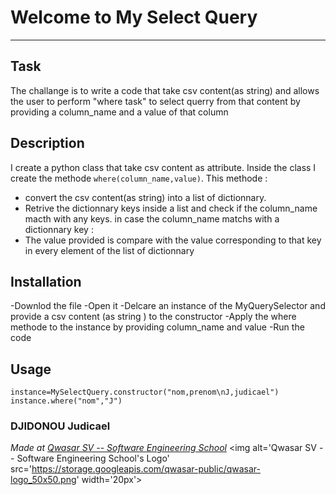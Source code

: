 # Welcome to My Select Query
***

## Task
The challange is to write a code that take csv content(as string)
and allows the user to perform "where task" to select querry from that content 
by providing a column_name and a value of that column
## Description
I create a python class that take csv content as attribute. 
Inside the class I create the methode `where(column_name,value)`.
This methode :
- convert the csv content(as string) into a list of 
dictionnary.
- Retrive the dictionnary keys inside a list and check if the column_name
macth with any keys.
in case the column_name matchs with a dictionnary key :
- The value provided is compare with the value corresponding to that key in every element
of the list of dictionnary  

## Installation
-Downlod the file
-Open it
-Delcare an instance of the MyQuerySelector and provide a csv content (as string ) to the constructor
-Apply the where methode to the instance by providing column_name and value 
-Run the code 

## Usage
```
instance=MySelectQuery.constructor("nom,prenom\nJ,judicael")
instance.where("nom","J")
```

### DJIDONOU Judicael


<span><i>Made at <a href='https://qwasar.io'>Qwasar SV -- Software Engineering School</a></i></span>
<span><img alt='Qwasar SV -- Software Engineering School's Logo' src='https://storage.googleapis.com/qwasar-public/qwasar-logo_50x50.png' width='20px'></span>
